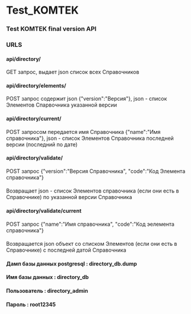 # Test_KOMTEK
### Test KOMTEK final version API
### URLS
#### api/directory/                   
GET запрос, выдает json список всех Справочников
#### api/directory/elements/          
POST запрос содержит json {"version":"Версия"}, json - список Элементов Спарвочника указанной версии
#### api/directory/current/           
POST запросом передается имя Справочника {"name":"Имя справочника"}, json - список Элементов Справочника последней версии (последний по дате)
#### api/directory/validate/          
POST запрос {"version":"Версия Справочника", "code":"Код Элемента справочника"}
####                                  
Возвращает json - список Элементов справочника (если они есть в Справочнике) по указанной версии Справочника
#### api/directory/validate/current   
POST запрос {"name":"Имя справочника", "code":"Код эелемента справочника"}
####                                  
Возвращается json объект со списком Элементов (если они есть в Справочнике) с последней датой Справочника
#### Дамп базы данных postgresql : directory_db.dump
#### Имя базы данных : directory_db
#### Пользователь : directory_admin
#### Пароль : root12345
                           

